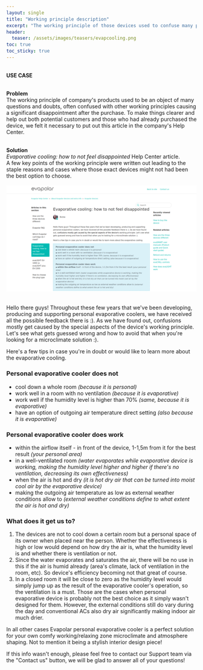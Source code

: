 ```yaml
---
layout: single
title: "Working principle description"
excerpt: "The working principle of those devices used to confuse many people"
header:
  teaser: /assets/images/teasers/evapcooling.png
toc: true
toc_sticky: true
---
```


<div class="usecase">

  <br>
  <strong>USE CASE</strong> <br><br>

  <strong>Problem</strong><br>
  The working principle of company's products used to be an object of many questions and doubts, often confused with other working principles causing a significant disappointment after the purchase. To make things clearer and help out both potential customers and those who had already purchased the device, we felt it necessary to put out this article in the company's Help Center.<br><br>
  
  <strong>Solution</strong><br>
  <em>Evaporative cooling: how to not feel disappointed</em> Help Center article.<br>
  A few key points of the working principle were written out leading to the staple reasons and cases where those exact devices might not had been the best option to choose.<br><br>
  <a href="/assets/images/teasers/evapcooling.png"><img src="/assets/images/teasers/evapcooling.png"></a><br>
  &nbsp;

</div>

Hello there guys! Throughout these few years that we've been developing, producing and supporting personal evaporative coolers, we have received all the possible feedback there is :). As we have found out, confusions mostly get caused by the special aspects of the device's working principle. Let's see what gets guessed wrong and how to avoid that when you're looking for a microclimate solution :).

Here's a few tips in case you're in doubt or would like to learn more about the evaporative cooling.

### Personal evaporative cooler does not

- cool down a whole room <em>(because it is personal)</em>
- work well in a room with no ventilation <em>(because it is evaporative)</em>
- work well if the humidity level is higher than 70% <em>(same, because it is evaporative)</em>
- have an option of outgoing air temperature direct setting <em>(also because it is evaporative)</em>

### Personal evaporative cooler does work

- within the airflow itself - in front of the device, 1-1,5m from it for the best result <em>(your personal area)</em>
- in a well-ventilated room <em>(water evaporates while evaporative device is working, making the humidity level higher and higher if there's no ventilation, decreasing its own effectiveness)</em>
- when the air is hot and dry <em>(it is hot dry air that can be turned into moist cool air by the evaporative device)</em>
- making the outgoing air temperature as low as external weather conditions allow to <em>(external weather conditions define to what extent the air is hot and dry)</em>

### What does it get us to?

1. The devices are not to cool down a certain room but a personal space of its owner when placed near the person. Whether the effectiveness is high or low would depend on how dry the air is, what the humidity level is and whether there is ventilation or not.
2. Since the water evaporates and saturates the air, there will be no use in this if the air is humid already (area's climate, lack of ventilation in the room, etc). So device's efficiency becoming not that great of course.
3. In a closed room it will be close to zero as the humidity level would simply jump up as the result of the evaporative cooler's operation, so the ventilation is a must.
Those are the cases when personal evaporative device is probably not the best choice as it simply wasn't designed for them. However, the external conditions still do vary during the day and conventional ACs also dry air significantly making indoor air much drier.

In all other cases Evapolar personal evaporative cooler is a perfect solution for your own comfy working/relaxing zone microclimate and atmosphere shaping. Not to mention it being a stylish interior design piece!

 

If this info wasn't enough, please feel free to contact our Support team via the "Contact us" button, we will be glad to answer all of your questions!